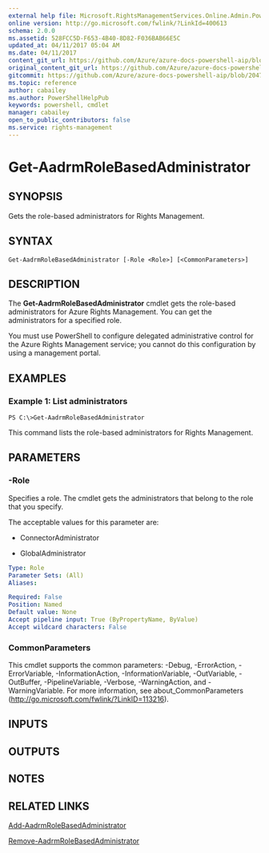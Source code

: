 ```yaml
---
external help file: Microsoft.RightsManagementServices.Online.Admin.PowerShell.dll-Help.xml
online version: http://go.microsoft.com/fwlink/?LinkId=400613
schema: 2.0.0
ms.assetid: 528FCC5D-F653-4B40-8D82-F036BAB66E5C
updated_at: 04/11/2017 05:04 AM
ms.date: 04/11/2017
content_git_url: https://github.com/Azure/azure-docs-powershell-aip/blob/master/Azure%20Information%20Protection/AADRM/vlatest/Get-AadrmRoleBasedAdministrator.md
original_content_git_url: https://github.com/Azure/azure-docs-powershell-aip/blob/master/Azure%20Information%20Protection/AADRM/vlatest/Get-AadrmRoleBasedAdministrator.md
gitcommit: https://github.com/Azure/azure-docs-powershell-aip/blob/2047afa5f7c701b3cf7c3a822ab28ef22a7a6869
ms.topic: reference
author: cabailey
ms.author: PowerShellHelpPub
keywords: powershell, cmdlet
manager: cabailey
open_to_public_contributors: false
ms.service: rights-management
---
```


# Get-AadrmRoleBasedAdministrator

## SYNOPSIS
Gets the role-based administrators for Rights Management.

## SYNTAX

```
Get-AadrmRoleBasedAdministrator [-Role <Role>] [<CommonParameters>]
```

## DESCRIPTION
The **Get-AadrmRoleBasedAdministrator** cmdlet gets the role-based administrators for Azure Rights Management. You can get the administrators for a specified role.

You must use PowerShell to configure delegated administrative control for the Azure Rights Management service; you cannot do this configuration by using a management portal.

## EXAMPLES

### Example 1: List administrators
```
PS C:\>Get-AadrmRoleBasedAdministrator
```

This command lists the role-based administrators for Rights Management.

## PARAMETERS

### -Role
Specifies a role. The cmdlet gets the administrators that belong to the role that you specify.

The acceptable values for this parameter are:

- ConnectorAdministrator

- GlobalAdministrator

```yaml
Type: Role
Parameter Sets: (All)
Aliases:

Required: False
Position: Named
Default value: None
Accept pipeline input: True (ByPropertyName, ByValue)
Accept wildcard characters: False
```

### CommonParameters
This cmdlet supports the common parameters: -Debug, -ErrorAction, -ErrorVariable, -InformationAction, -InformationVariable, -OutVariable, -OutBuffer, -PipelineVariable, -Verbose, -WarningAction, and -WarningVariable. For more information, see about_CommonParameters (http://go.microsoft.com/fwlink/?LinkID=113216).

## INPUTS

## OUTPUTS

## NOTES

## RELATED LINKS

[Add-AadrmRoleBasedAdministrator](./Add-AadrmRoleBasedAdministrator.md)

[Remove-AadrmRoleBasedAdministrator](./Remove-AadrmRoleBasedAdministrator.md)
